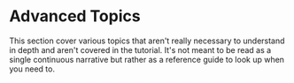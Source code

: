 # Advanced Topics

This section cover various topics that aren't really necessary to understand in depth and aren't covered in the tutorial.
It's not meant to be read as a single continuous narrative but rather as a reference guide to look up when you need to.
